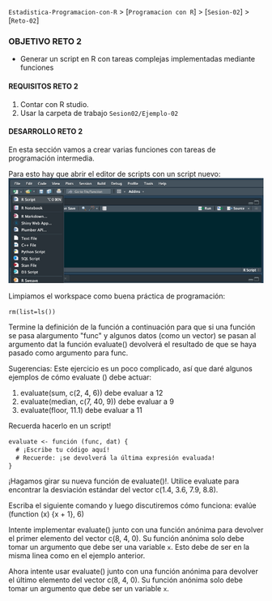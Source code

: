 `Estadistica-Programacion-con-R` > [`Programacion con R`] > [`Sesion-02`] > [`Reto-02`] 
### OBJETIVO RETO 2
- Generar un script en R con tareas complejas implementadas mediante funciones

#### REQUISITOS RETO 2
1. Contar con R studio.
1. Usar la carpeta de trabajo `Sesion02/Ejemplo-02`

#### DESARROLLO RETO 2
En esta sección vamos a crear varias funciones con tareas de programación intermedia.

Para esto hay que abrir el editor de scripts con un script nuevo:
![RScript](../images/RScript.png)

Limpiamos el workspace como buena práctica de programación:
```{r}
rm(list=ls())
```
Termine la definición de la función a continuación para que si una función se pasa alargumento "func" y algunos datos (como un vector) se pasan al argumento dat la función evaluate() devolverá el resultado de que se haya pasado como argumento para func.

Sugerencias: Este ejercicio es un poco complicado, así que daré algunos ejemplos de cómo evaluate () debe actuar:
1. evaluate(sum, c(2, 4, 6)) debe evaluar a 12
2. evaluate(median, c(7, 40, 9)) debe evaluar a 9
3. evaluate(floor, 11.1) debe evaluar a 11

Recuerda hacerlo en un script!

```{r}
evaluate <- función (func, dat) {
  # ¡Escribe tu código aquí!
  # Recuerde: ¡se devolverá la última expresión evaluada!
}
```
¡Hagamos girar su nueva función de evaluate()!. Utilice evaluate para encontrar la desviación estándar del vector c(1.4, 3.6, 7.9, 8.8).

Escriba el siguiente comando y luego discutiremos cómo funciona: evalúe (function (x) {x + 1}, 6)

Intente implementar evaluate() junto con una función anónima para devolver el primer elemento del vector c(8, 4, 0). Su función anónima solo debe tomar un argumento que debe ser una variable `x`. Esto debe de ser en la misma linea como en el ejemplo anterior.

Ahora intente usar evaluate() junto con una función anónima para devolver el último elemento del vector c(8, 4, 0). Su función anónima solo debe tomar un argumento que debe ser un variable `x`.
